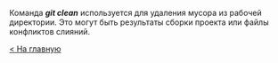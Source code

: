 Команда ***git clean*** используется для удаления мусора из рабочей директории. Это могут быть результаты сборки проекта или файлы конфликтов слияний.

[< На главную](readme.md)